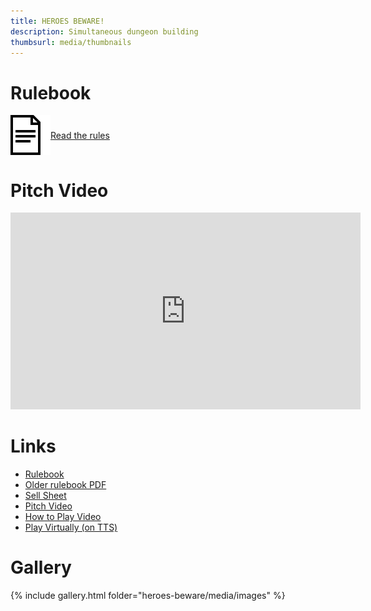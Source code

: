 ```yaml
---
title: HEROES BEWARE!
description: Simultaneous dungeon building
thumbsurl: media/thumbnails
---
```

<style type="text/css" rel="stylesheet">
a.rulebookLink {
    display: flex;
    align-items: center;
    margin-bottom: 2em;
}

a.rulebookLink img {
    max-height: 64px;
}

@media (prefers-color-scheme: dark) {
    a.rulebookLink img {
        filter: invert(1);
    }
}

iframe.embeddedVideo {
    width: 560px;
    height: 315px;
}

@media (max-width: 480px) {
    iframe.embeddedVideo {
        width: 100%;
        height: 270px;
    }
}
</style>
# Rulebook
<a class="rulebookLink" href="rules.html">
<img src="..\media\rulebook_icon.png">
Read the rules
</a>

# Pitch Video
<iframe class="embeddedVideo" src="https://www.youtube.com/watch?v=WeJYpfP28zE" title="YouTube video player" frameborder="0" allow="accelerometer; autoplay; clipboard-write; encrypted-media; gyroscope; picture-in-picture" allowfullscreen></iframe>

# Links
- [Rulebook](rules.html)
- [Older rulebook PDF](https://1drv.ms/b/s!AidSzKQj8MkEjqww6X3YTI_wq24o4g?e=AcR3Vy)
- [Sell Sheet](https://1drv.ms/b/s!AidSzKQj8MkEjtUQdIRkFkxHiwfMNw?e=2BCiKK)
- [Pitch Video](https://www.youtube.com/watch?v=UWI6GtVW13w)
- [How to Play Video](https://www.youtube.com/watch?v=WeJYpfP28zE)
- [Play Virtually (on TTS)](play-virtually.html)

# Gallery
{% include gallery.html folder="heroes-beware/media/images" %}